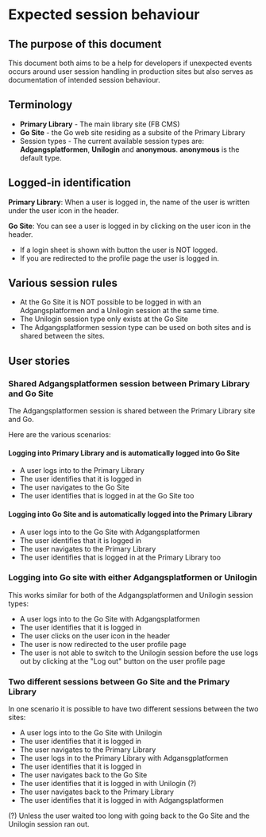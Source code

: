 # Expected session behaviour

## The purpose of this document

This document both aims to be a help for developers if unexpected events occurs around
user session handling in production sites but also serves as documentation of
intended session behaviour.

## Terminology

- **Primary Library** - The main library site (FB CMS)
- **Go Site** - the Go web site residing as a subsite of the Primary Library
- Session types - The current available session types are: **Adgangsplatformen**,
  **Unilogin** and **anonymous**. **anonymous** is the default type.

## Logged-in identification

**Primary Library**: When a user is logged in, the name of the user is written under
the user icon in the header.

**Go Site**: You can see a user is logged in by clicking on the user icon in the
header.

- If a login sheet is shown with button the user is NOT logged.
- If you are redirected to the profile page the user is logged in.

## Various session rules

- At the Go Site it is NOT possible to be logged in with an Adgangsplatformen
  and a Unilogin session at the same time.
- The Unilogin session type only exists at the Go Site
- The Adgangsplatformen session type can be used on both sites and is shared
  between the sites.

## User stories

### Shared Adgangsplatformen session between Primary Library and Go Site

The Adgangsplatformen session is shared between the Primary Library site and Go.

Here are the various scenarios:

#### Logging into Primary Library and is automatically logged into Go Site

- A user logs into to the Primary Library
- The user identifies that it is logged in
- The user navigates to the Go Site
- The user identifies that is logged in at the Go Site too

#### Logging into Go Site and is automatically logged into the Primary Library

- A user logs into to the Go Site with Adgangsplatformen
- The user identifies that it is logged in
- The user navigates to the Primary Library
- The user identifies that is logged in at the Primary Library too

### Logging into Go site with either Adgangsplatformen or Unilogin

This works similar for both of the Adgangsplatformen and Unilogin session types:

- A user logs into to the Go Site with Adgangsplatformen
- The user identifies that it is logged in
- The user clicks on the user icon in the header
- The user is now redirected to the user profile page
- The user is not able to switch to the Unilogin session before the use logs out
  by clicking at the "Log out" button on the user profile page

### Two different sessions between Go Site and the Primary Library

In one scenario it is possible to have two different sessions between the two sites:

- A user logs into to the Go Site with Unilogin
- The user identifies that it is logged in
- The user navigates to the Primary Library
- The user logs in to the Primary Library with Adgansgplatformen
- The user identifies that it is logged in
- The user navigates back to the Go Site
- The user identifies that it is logged in with Unilogin (?)
- The user navigates back to the Primary Library
- The user identifies that it is logged in with Adgangsplatformen

(?) Unless the user waited too long with going back to the Go Site and the
Unilogin session ran out.
